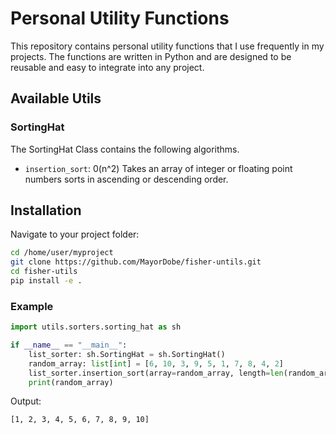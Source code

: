 # Personal Utility Functions

This repository contains personal utility functions that I use frequently in my projects. The functions are written in Python and are designed to be reusable and easy to integrate into any project.

## Available Utils

### SortingHat

The SortingHat Class contains the following algorithms.
* `insertion_sort`:  0(n^2) Takes an array of integer or floating point numbers sorts in ascending or descending order.

## Installation
Navigate to your project folder:
```bash
cd /home/user/myproject
git clone https://github.com/MayorDobe/fisher-untils.git
cd fisher-utils
pip install -e .
```
### Example
```python
import utils.sorters.sorting_hat as sh

if __name__ == "__main__":
    list_sorter: sh.SortingHat = sh.SortingHat()
    random_array: list[int] = [6, 10, 3, 9, 5, 1, 7, 8, 4, 2]
    list_sorter.insertion_sort(array=random_array, length=len(random_array))
    print(random_array)
```
Output:
```bash
[1, 2, 3, 4, 5, 6, 7, 8, 9, 10]
```
